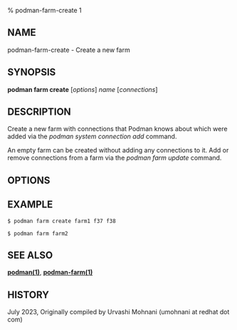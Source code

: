 % podman-farm-create 1

## NAME
podman\-farm\-create - Create a new farm

## SYNOPSIS
**podman farm create** [*options*] *name* [*connections*]

## DESCRIPTION
Create a new farm with connections that Podman knows about which were added via the
*podman system connection add* command.

An empty farm can be created without adding any connections to it. Add or remove
connections from a farm via the *podman farm update* command.

## OPTIONS

## EXAMPLE

```
$ podman farm create farm1 f37 f38

$ podman farm farm2
```
## SEE ALSO
**[podman(1)](podman.1.md)**, **[podman-farm(1)](podman-farm.1.md)**

## HISTORY
July 2023, Originally compiled by Urvashi Mohnani (umohnani at redhat dot com)
